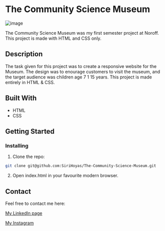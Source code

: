 # The Community Science Museum

![image](/img/musemum-screenshot.png)

The Community Science Museum was my first semester project at Noroff. This project is made with HTML and CSS only.

## Description

The task given for this project was to create a responsive website for the Museum. The design was to enourage customers to visit the museum, and the target audience was children age 7 1 15 years. 
This project is made entirely in HTML & CSS.

## Built With

- HTML
- CSS

## Getting Started

### Installing

1. Clone the repo:

```bash
git clone git@github.com:SiriHoyas/The-Community-Science-Museum.git
```

2. Open index.html in your favourite modern browser.


## Contact


Feel free to contact me here:

[My LinkedIn page](https://www.linkedin.com/in/siri-h%C3%B8y%C3%A5s-2bb74b1a2/)

[My Instagram](https://www.instagram.com/sirihoyas/)
